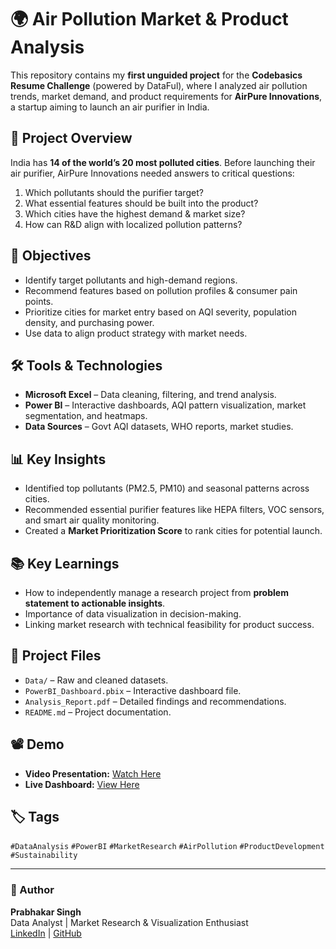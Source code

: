 # 🌍 Air Pollution Market & Product Analysis

This repository contains my **first unguided project** for the **Codebasics Resume Challenge** (powered by DataFul), where I analyzed air pollution trends, market demand, and product requirements for **AirPure Innovations**, a startup aiming to launch an air purifier in India.

## 📜 Project Overview
India has **14 of the world’s 20 most polluted cities**. Before launching their air purifier, AirPure Innovations needed answers to critical questions:
1. Which pollutants should the purifier target?
2. What essential features should be built into the product?
3. Which cities have the highest demand & market size?
4. How can R&D align with localized pollution patterns?

## 🎯 Objectives
- Identify target pollutants and high-demand regions.
- Recommend features based on pollution profiles & consumer pain points.
- Prioritize cities for market entry based on AQI severity, population density, and purchasing power.
- Use data to align product strategy with market needs.

## 🛠 Tools & Technologies
- **Microsoft Excel** – Data cleaning, filtering, and trend analysis.
- **Power BI** – Interactive dashboards, AQI pattern visualization, market segmentation, and heatmaps.
- **Data Sources** – Govt AQI datasets, WHO reports, market studies.

## 📊 Key Insights
- Identified top pollutants (PM2.5, PM10) and seasonal patterns across cities.
- Recommended essential purifier features like HEPA filters, VOC sensors, and smart air quality monitoring.
- Created a **Market Prioritization Score** to rank cities for potential launch.

## 📚 Key Learnings
- How to independently manage a research project from **problem statement to actionable insights**.
- Importance of data visualization in decision-making.
- Linking market research with technical feasibility for product success.

## 📂 Project Files
- `Data/` – Raw and cleaned datasets.
- `PowerBI_Dashboard.pbix` – Interactive dashboard file.
- `Analysis_Report.pdf` – Detailed findings and recommendations.
- `README.md` – Project documentation.

## 📽 Demo
- **Video Presentation:** [Watch Here](https://lnkd.in/d_Stvvav)  
- **Live Dashboard:** [View Here](https://lnkd.in/dyb-wGnj)

## 🏷 Tags
`#DataAnalysis` `#PowerBI` `#MarketResearch` `#AirPollution` `#ProductDevelopment` `#Sustainability`

---

### 📌 Author
**Prabhakar Singh**  
Data Analyst | Market Research & Visualization Enthusiast  
[LinkedIn](https://www.linkedin.com/in/prabhakarsingh001/) | [GitHub](https://github.com/)  
